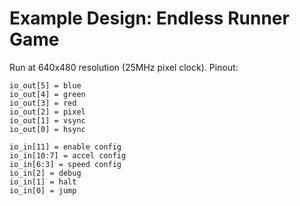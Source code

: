 # Example Design: Endless Runner Game

Run at 640x480 resolution (25MHz pixel clock). Pinout:

```
io_out[5] = blue
io_out[4] = green
io_out[3] = red
io_out[2] = pixel
io_out[1] = vsync
io_out[0] = hsync

io_in[11] = enable config
io_in[10:7] = accel config
io_in[6:3] = speed config
io_in[2] = debug
io_in[1] = halt
io_in[0] = jump
```

